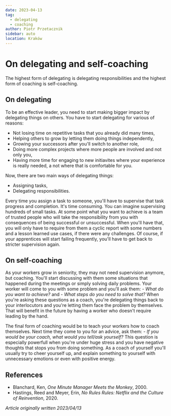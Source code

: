 ```yaml
---
date: 2023-04-13
tag:
  - delegating
  - coaching
author: Piotr Przetacznik
sidebar: auto
location: Kraków
---
```


# On delegating and self-coaching

The highest form of delegating is delegating responsibilities and the highest form of coaching is self-coaching.

## On delegating

To be an effective leader, you need to start making bigger impact by delegating things on others. You have to start delegating for various of reasons:
* Not losing time on repetitive tasks that you already did many times,
* Helping others to grow by letting them doing things independently,
* Growing your successors after you'll switch to another role,
* Doing more complex projects where more people are involved and not only you,
* Having more time for engaging to new initiavites where your experience is really needed, a not where that is comfortable for you.

Now, there are two main ways of delegating things:
* Assigning tasks,
* Delegating responsibilities.

Every time you assign a task to someone, you'll have to supervise that task progress and completion.
It's time consuming. You can imagine supervising hundreds of small tasks.
At some point what you want to achieve is a team of trusted people who will take the responsibility from you with consequences of being successful or unsuccessful.
When you'll have that, you will only have to require from them a cyclic report with some numbers and a lesson learned use cases, if there were any challenges.
Of course, if your apprentices will start failing frequently, you'll have to get back to stricter supervision again.

## On self-coaching

As your workers grow in seniority, they may not need supervision anymore, but coaching.
You'll start discussing with them some situations that happened during the meetings or simply solving daily problems.
Your worker will come to you with some problem and you'll ask them: *- What do you want to achieve?* and *- What steps do you need to solve that?*
When you're asking these questions as a coach, you're delegating things back to your interlocutors and you're letting them face the problem by themselves.
That will benefit in the future by having a worker who doesn't require leading by the hand.

The final form of coaching would be to teach your workers how to coach themselves. Next time they come to you for an advice, ask them: *- If you would be your coach, what would you tell/ask yourself?* This question is especially powerfull when you're under huge stress and you have negative thoughts that stops you from doing something. As a coach of yourself you'll usually try to cheer yourself up, and explain something to yourself with unnecessary emotions or even with positive energy.

## References

* Blanchard, Ken, *One Minute Manager Meets the Monkey*, 2000.
* Hastings, Reed and Meyer, Erin, *No Rules Rules: Netflix and the Culture of Reinvention*, 2020.

*Article originally written 2023/04/13*
